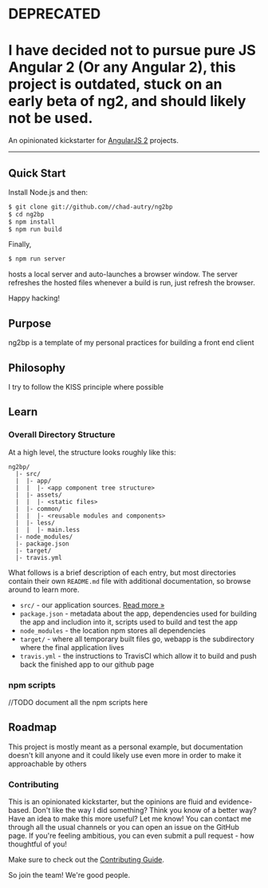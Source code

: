 # DEPRECATED
# I have decided not to pursue pure JS Angular 2 (Or any Angular 2), this project is outdated, stuck on an early beta of ng2, and should likely not be used.

An opinionated kickstarter for [AngularJS 2](https://angular.io/) projects.

***

## Quick Start

Install Node.js and then:

```sh
$ git clone git://github.com//chad-autry/ng2bp
$ cd ng2bp
$ npm install
$ npm run build
```

Finally,
```sh
$ npm run server
```
hosts a local server and auto-launches a browser window. The server refreshes the hosted files whenever a build is run, just refresh the browser.

Happy hacking!

## Purpose

ng2bp is a template of my personal practices for building a front end client

## Philosophy

I try to follow the KISS principle where possible

## Learn

### Overall Directory Structure

At a high level, the structure looks roughly like this:

```
ng2bp/
  |- src/
  |  |- app/
  |  |  |- <app component tree structure>
  |  |- assets/
  |  |  |- <static files>
  |  |- common/
  |  |  |- <reusable modules and components>
  |  |- less/
  |  |  |- main.less
  |- node_modules/
  |- package.json
  |- target/
  |- travis.yml
```

What follows is a brief description of each entry, but most directories contain
their own `README.md` file with additional documentation, so browse around to
learn more.


- `src/` - our application sources. [Read more &raquo;](src/README.md)
- `package.json` - metadata about the app, dependencies used for building the app and includion into it, scripts used to build and test the app
- `node_modules` - the location npm stores all dependencies
- `target/` - where all temporary built files go, webapp is the subdirectory where the final application lives
- `travis.yml` - the instructions to TravisCI which allow it to build and push back the finished app to our github page

### npm scripts

//TODO document all the npm scripts here

## Roadmap

This project is mostly meant as a personal example, but documentation doesn't kill anyone and it could likely use even more in order to make it approachable by others

### Contributing

This is an opinionated kickstarter, but the opinions are fluid and
evidence-based. Don't like the way I did something? Think you know of a better
way? Have an idea to make this more useful? Let me know! You can contact me
through all the usual channels or you can open an issue on the GitHub page. If
you're feeling ambitious, you can even submit a pull request - how thoughtful
of you!

Make sure to check out the [Contributing Guide](./CONTRIBUTING.md).

So join the team! We're good people.
